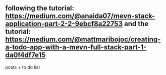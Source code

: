following the tutorial: https://medium.com/@anaida07/mevn-stack-application-part-2-2-9ebcf8a22753
and the tutorial: https://medium.com/@mattmaribojoc/creating-a-todo-app-with-a-mevn-full-stack-part-1-da0f4df7e15
-------------

posts + to do list